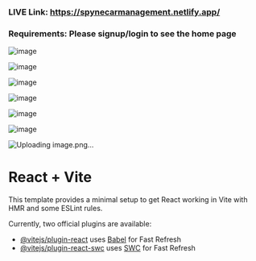 ### LIVE Link: https://spynecarmanagement.netlify.app/
### Requirements: Please signup/login to see the home page

![image](https://github.com/user-attachments/assets/ecfc9867-bbb2-49b3-939d-72de55f461e8)

![image](https://github.com/user-attachments/assets/9a8cad59-cbab-41bb-b976-70cf340e6f21)

![image](https://github.com/user-attachments/assets/1637bfaf-f1f3-4b15-8d51-ed335a2a7b96)

![image](https://github.com/user-attachments/assets/4fc1a8ec-ed7f-4cbd-84fe-ba2a26b8be44)

![image](https://github.com/user-attachments/assets/cadc135e-4382-4fb5-bb22-8bec5e1f9e5e)

![image](https://github.com/user-attachments/assets/c052505d-98c0-4871-9e85-58f335c30559)

![Uploading image.png…]()






# React + Vite

This template provides a minimal setup to get React working in Vite with HMR and some ESLint rules.

Currently, two official plugins are available:

- [@vitejs/plugin-react](https://github.com/vitejs/vite-plugin-react/blob/main/packages/plugin-react/README.md) uses [Babel](https://babeljs.io/) for Fast Refresh
- [@vitejs/plugin-react-swc](https://github.com/vitejs/vite-plugin-react-swc) uses [SWC](https://swc.rs/) for Fast Refresh
